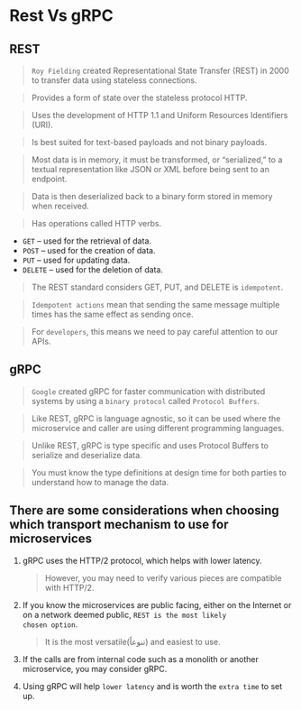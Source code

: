 ﻿# Rest Vs gRPC
## REST
> <code>Roy Fielding</code> created Representational State Transfer (REST) in 2000 to transfer data using stateless connections.

> Provides a form of state over the stateless protocol HTTP.

> Uses the development of HTTP 1.1 and Uniform Resources Identifiers (URI).

> Is best suited for text-based payloads and not binary payloads.

> Most data is in memory, it must be transformed, or “serialized,” to a textual representation like JSON or XML before being sent to an endpoint.

> Data is then deserialized back to a binary form stored in memory when received.

> Has operations called HTTP verbs.

+ <code>GET</code> – used for the retrieval of data.
+ <code>POST</code> – used for the creation of data.
+ <code>PUT</code> – used for updating data.
+ <code>DELETE</code> – used for the deletion of data.

> The REST standard considers GET, PUT, and DELETE is <code>idempotent</code>.

> <code>Idempotent actions</code> mean that sending the same message multiple times has the same effect as sending once.

> For <code>developers</code>, this means we need to pay careful attention to our APIs.

## gRPC
> <code>Google</code> created gRPC for faster communication with distributed systems by using a <code>binary protocol</code> called <code>Protocol Buffers</code>.

> Like REST, gRPC is language agnostic, so it can be used where the microservice and caller are using different programming languages.

> Unlike REST, gRPC is type specific and uses Protocol Buffers to serialize and deserialize data.

> You must know the type definitions at design time for both parties to understand how to manage the data.



## There are some considerations when choosing which transport mechanism to use for microservices 
1.  gRPC uses the HTTP/2 protocol, which helps with lower latency.
    > However, you may need to verify various pieces are compatible with HTTP/2.

1. If you know the microservices are public facing, either on the Internet or on a network deemed public, <code>REST is the most likely chosen option</code>.
    > It is the most versatile(تنوعاً) and easiest to use.
1. If the calls are from internal code such as a monolith or another microservice, you may consider gRPC.
1. Using gRPC will help <code>lower latency</code> and is worth the <code>extra time</code> to set up. 